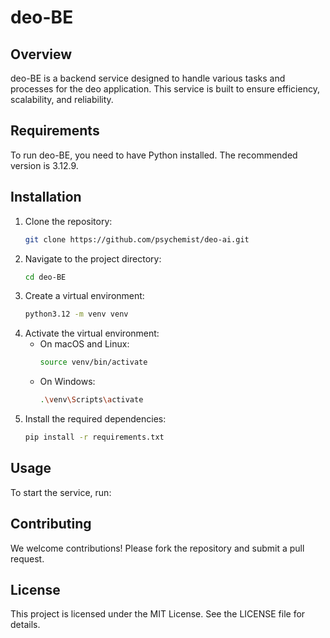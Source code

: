# deo-BE

## Overview

deo-BE is a backend service designed to handle various tasks and processes for the deo application. This service is built to ensure efficiency, scalability, and reliability.

## Requirements

To run deo-BE, you need to have Python installed. The recommended version is 3.12.9.

## Installation

1. Clone the repository:
   ```sh
   git clone https://github.com/psychemist/deo-ai.git
   ```
2. Navigate to the project directory:
   ```sh
   cd deo-BE
   ```
3. Create a virtual environment:
   ```sh
   python3.12 -m venv venv
   ```
4. Activate the virtual environment:
   - On macOS and Linux:
     ```sh
     source venv/bin/activate
     ```
   - On Windows:
     ```sh
     .\venv\Scripts\activate
     ```
5. Install the required dependencies:
   ```sh
   pip install -r requirements.txt
   ```

## Usage

To start the service, run:

## Contributing

We welcome contributions! Please fork the repository and submit a pull request.

## License

This project is licensed under the MIT License. See the LICENSE file for details.

